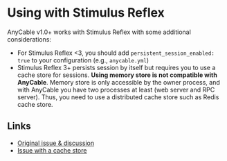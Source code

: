 # Using with Stimulus Reflex

AnyCable v1.0+ works with Stimulus Reflex with some additional considerations:

- For Stimulus Reflex <3, you should add `persistent_session_enabled: true` to your configuration (e.g., `anycable.yml`)
- Stimulus Reflex 3+ persists session by itself but requires you to use a cache store for sessions. **Using memory store is not compatible with AnyCable**. Memory store is only accessible by the owner process, and with AnyCable you have two processes at least (web server and RPC server). Thus, you need to use a distributed cache store such as Redis cache store.

## Links

- [Original issue & discussion](https://github.com/hopsoft/stimulus_reflex/issues/46)
- [Issue with a cache store](https://github.com/anycable/anycable-rails/issues/127)

<!-- TODO: add demo -->
